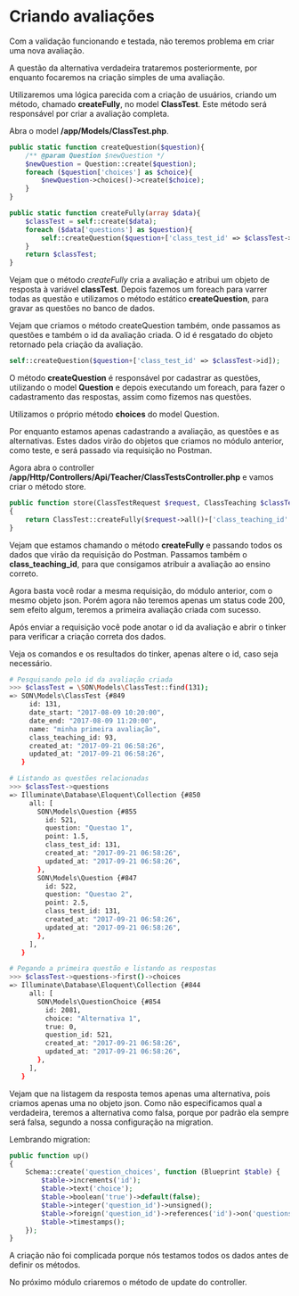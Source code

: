 # Criando avaliações

Com a validação funcionando e testada, não teremos problema em criar uma nova avaliação.

A questão da alternativa verdadeira trataremos posteriormente, por enquanto focaremos na criação simples de uma avaliação.

Utilizaremos uma lógica parecida com a criação de usuários, criando um método, chamado **createFully**, no model **ClassTest**. Este método será responsável por criar a avaliação completa.

Abra o model **/app/Models/ClassTest.php**.

```php
public static function createQuestion($question){
    /** @param Question $newQuestion */
    $newQuestion = Question::create($question);
    foreach ($question['choices'] as $choice){
        $newQuestion->choices()->create($choice);
    }
}

public static function createFully(array $data){
    $classTest = self::create($data);
    foreach ($data['questions'] as $question){
        self::createQuestion($question+['class_test_id' => $classTest->id]);
    }
    return $classTest;
}
```

Vejam que o método *createFully* cria a avaliação e atribui um objeto de resposta à variável **classTest**. Depois fazemos um foreach para varrer todas as questão e utilizamos o método estático **createQuestion**, para gravar as questões no banco de dados.

Vejam que criamos o método createQuestion também, onde passamos as questões e também o id da avaliação criada. O id é resgatado do objeto retornado pela criação da avaliação.

```php
self::createQuestion($question+['class_test_id' => $classTest->id]);
```

O método **createQuestion** é responsável por cadastrar as questões, utilizando o model **Question** e depois executando um foreach, para fazer o cadastramento das respostas, assim como fizemos nas questões.

Utilizamos o próprio método **choices** do model Question.

Por enquanto estamos apenas cadastrando a avaliação, as questões e as alternativas. Estes dados virão do objetos que criamos no módulo anterior, como teste, e será passado via requisição no Postman.

Agora abra o controller **/app/Http/Controllers/Api/Teacher/ClassTestsController.php** e vamos criar o método store.

```php
public function store(ClassTestRequest $request, ClassTeaching $classTeaching)
{
    return ClassTest::createFully($request->all()+['class_teaching_id' => $classTeaching->id]);
}
```

Vejam que estamos chamando o método **createFully** e passando todos os dados que virão da requisição do Postman. Passamos também o **class_teaching_id**, para que consigamos atribuir a avaliação ao ensino correto.

Agora basta você rodar a mesma requisição, do módulo anterior, com o mesmo objeto json. Porém agora não teremos apenas um status code 200, sem efeito algum, teremos a primeira avaliação criada com sucesso.

Após enviar a requisição você pode anotar o id da avaliação e abrir o tinker para verificar a criação correta dos dados.

Veja os comandos e os resultados do tinker, apenas altere o id, caso seja necessário.

```sh
# Pesquisando pelo id da avaliação criada
>>> $classTest = \SON\Models\ClassTest::find(131);
=> SON\Models\ClassTest {#849
     id: 131,
     date_start: "2017-08-09 10:20:00",
     date_end: "2017-08-09 11:20:00",
     name: "minha primeira avaliação",
     class_teaching_id: 93,
     created_at: "2017-09-21 06:58:26",
     updated_at: "2017-09-21 06:58:26",
   }

# Listando as questões relacionadas
>>> $classTest->questions
=> Illuminate\Database\Eloquent\Collection {#850
     all: [
       SON\Models\Question {#855
         id: 521,
         question: "Questao 1",
         point: 1.5,
         class_test_id: 131,
         created_at: "2017-09-21 06:58:26",
         updated_at: "2017-09-21 06:58:26",
       },
       SON\Models\Question {#847
         id: 522,
         question: "Questao 2",
         point: 2.5,
         class_test_id: 131,
         created_at: "2017-09-21 06:58:26",
         updated_at: "2017-09-21 06:58:26",
       },
     ],
   }

# Pegando a primeira questão e listando as respostas
>>> $classTest->questions->first()->choices
=> Illuminate\Database\Eloquent\Collection {#844
     all: [
       SON\Models\QuestionChoice {#854
         id: 2081,
         choice: "Alternativa 1",
         true: 0,
         question_id: 521,
         created_at: "2017-09-21 06:58:26",
         updated_at: "2017-09-21 06:58:26",
       },
     ],
   }
```

Vejam que na listagem da resposta temos apenas uma alternativa, pois criamos apenas uma no objeto json. Como não especificamos qual a verdadeira, teremos a alternativa como falsa, porque por padrão ela sempre será falsa, segundo a nossa configuração na migration.

Lembrando migration:

```php
public function up()
{
    Schema::create('question_choices', function (Blueprint $table) {
        $table->increments('id');
        $table->text('choice');
        $table->boolean('true')->default(false);
        $table->integer('question_id')->unsigned();
        $table->foreign('question_id')->references('id')->on('questions');
        $table->timestamps();
    });
}
```

A criação não foi complicada porque nós testamos todos os dados antes de definir os métodos.

No próximo módulo criaremos o método de update do controller.